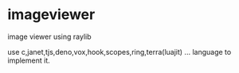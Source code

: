 # imageviewer
image viewer using raylib

use c,janet,tjs,deno,vox,hook,scopes,ring,terra(luajit) ... language to implement it.
